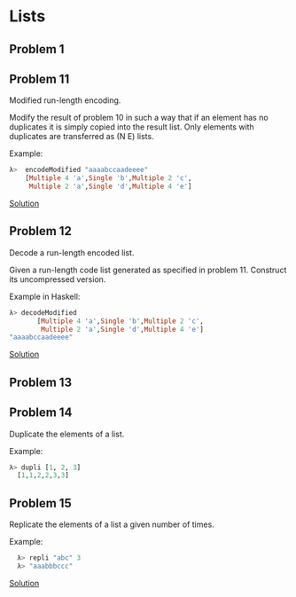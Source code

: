 # Lists
## Problem 1

## Problem 11

  Modified run-length encoding.

Modify the result of problem 10 in such a way that if an element has no duplicates it is simply copied into the result list. Only elements with duplicates are transferred as (N E) lists.

Example:

```hs
λ>  encodeModified "aaaabccaadeeee"
    [Multiple 4 'a',Single 'b',Multiple 2 'c',
     Multiple 2 'a',Single 'd',Multiple 4 'e']
```

[Solution](./11.encodeModified.hs)

## Problem 12
Decode a run-length encoded list.

Given a run-length code list generated as specified in problem 11. Construct its uncompressed version.

Example in Haskell:
```haskell
λ> decodeModified 
       [Multiple 4 'a',Single 'b',Multiple 2 'c',
        Multiple 2 'a',Single 'd',Multiple 4 'e']
"aaaabccaadeeee"
```

[Solution](./12.decodeModified.hs)

## Problem 13

## Problem 14
Duplicate the elements of a list.

Example:
```hs
λ> dupli [1, 2, 3]
  [1,1,2,2,3,3]
```

## Problem 15
Replicate the elements of a list a given number of times.

Example:
```hs
  λ> repli "abc" 3
  λ> "aaabbbccc"
```

[Solution](./15.repli.hs)
